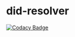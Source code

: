 # did-resolver
[![Codacy Badge](https://api.codacy.com/project/badge/Grade/cd9ae19b497344128cfa0bd32894a746)](https://app.codacy.com/app/Warchant/did-resolver?utm_source=github.com&utm_medium=referral&utm_content=soramitsu/did-resolver&utm_campaign=badger)